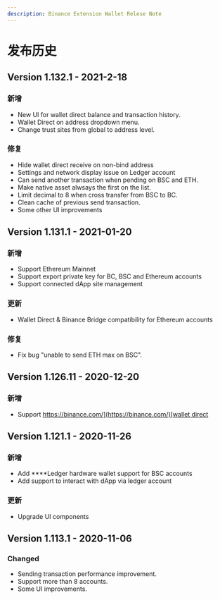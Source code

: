 ```yaml
---
description: Binance Extension Wallet Relese Note
---
```


# 发布历史

## Version 1.132.1 - 2021-2-18

### 新增

* New UI for wallet direct balance and transaction history. 
* Wallet Direct on address dropdown menu. 
* Change trust sites from global to address level. 

### 修复

* Hide wallet direct receive on non-bind address
* Settings and network display issue on Ledger account
* Can send another transaction when  pending on BSC and ETH.
* Make native asset alwsays the first on the list.
* Limit decimal to 8 when cross transfer from BSC to BC. 
* Clean cache of previous send transaction. 
* Some other UI improvements

## Version 1.131.1 - 2021-01-20

### 新增

* Support Ethereum Mainnet
* Support export private key for BC, BSC and Ethereum accounts
* Support connected dApp site management

### 更新

* Wallet Direct & Binance Bridge compatibility for Ethereum accounts

### 修复

* Fix bug "unable to send ETH max on BSC".

## **Version 1.126.11 - 2020-12-20**

### 新增

* Support [https://binance.com/](https://binance.com/)[wallet direct](wallet-direct/introduction.md)

## Version 1.121.1 - 2020-11-26

### 新增

* Add ****Ledger hardware wallet support for BSC accounts
* Add support to interact with dApp via ledger account

### 更新

* Upgrade UI components

## Version 1.113.1  - 2020-11-06

### Changed

* Sending transaction performance improvement.
* Support more than 8 accounts.
* Some UI improvements.





